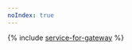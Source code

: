 ```yaml
---
noIndex: true
---
```


{% include [service-for-gateway](../../_includes/managed-kubernetes/alb-ref/service-for-gateway.md) %}